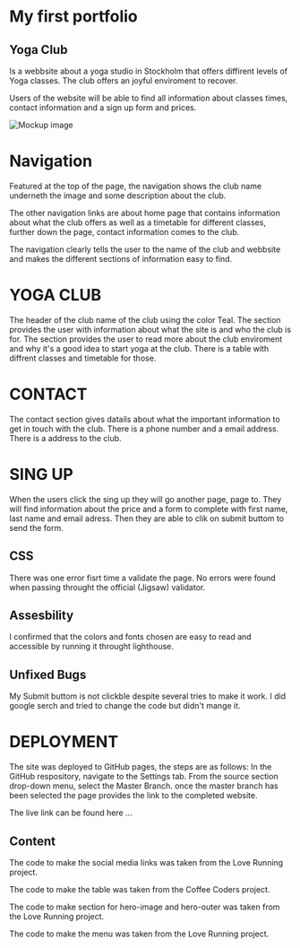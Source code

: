 # My first portfolio

## Yoga Club

Is a webbsite about a yoga studio in Stockholm that offers diffirent levels of Yoga classes. The club offers an joyful enviroment to recover. 

Users of the website will be able to find all information about classes times, contact information and a sign up form and prices. 

![Mockup image](..)

# Navigation
Featured at the top of the page, the navigation shows the club name underneth the image and some description about the club.

The other navigation links are about home page that contains information about what the club offers as well as a timetable for different classes, further down the page, contact information comes to the club.

The navigation clearly tells the user to the name of the club and webbsite and makes the different sections of information easy to find. 

# YOGA CLUB

The header of the club name of the club using the color Teal.
The section provides the user with information about what the site is and who the club is for. 
The section provides the user to read more about the club enviroment and why it's a good idea to start yoga at the club.
There is a table with diffrent classes and timetable for those. 


# CONTACT

The contact section gives datails about what the important information to get in touch with the club. There is a phone number and a email address. There is a address to the club. 

# SING UP

When the users click the sing up they will go another page, page to. They will find information about the price and a form to complete with first name, last name and email adress. Then they are able to clik on submit buttom to send the form. 

## CSS
There was one error fisrt time a validate the page. No errors were found when passing throught the official (Jigsaw) validator. 

## Assesbility
I confirmed that the colors and fonts chosen are easy to read and accessible by running it throught lighthouse. 


## Unfixed Bugs

My Submit buttom is not clickble despite several tries to make it work. I did google serch and tried to change the code but didn't mange it. 



# DEPLOYMENT 
The site was deployed to GitHub pages, the steps are as follows:
In the GitHub respository, navigate to the Settings tab.
From the source section drop-down menu, select the Master Branch.
once the master branch has been selected the page provides the link to the completed website. 

The live link can be found here ...


## Content 
The code to make the social media links was taken from the Love Running project.

The code to make the table was taken from the Coffee Coders project.

The code to make section for hero-image and hero-outer was taken from the Love Running project.

The code to make the menu was taken from the Love Running project. 

